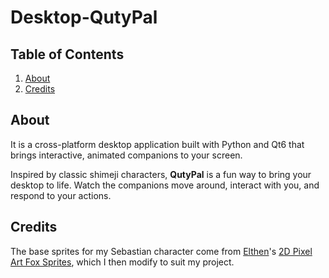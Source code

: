 # Desktop-QutyPal

## Table of Contents

1. [About](#about)
2. [Credits](#сredits)

## About

It is a cross-platform desktop application built with Python and Qt6 that brings interactive, animated companions to your screen.

Inspired by classic shimeji characters, **QutyPal** is a fun way to bring your desktop to life.
Watch the companions move around, interact with you, and respond to your actions.

## Credits

The base sprites for my Sebastian character come from [Elthen](https://www.patreon.com/elthen)'s [2D Pixel Art Fox Sprites](https://elthen.itch.io/2d-pixel-art-fox-sprites), which I then modify to suit my project.


